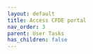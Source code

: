 ```yaml
---
layout: default
title: Access CFDE portal
nav_order: 3
parent: User Tasks
has_children: false
---
```

